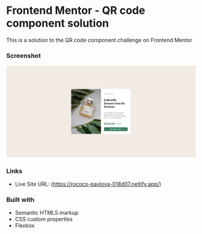 # Frontend Mentor - QR code component solution

This is a solution to the QR code component challenge on Frontend Mentor

### Screenshot

![Final solution to qr component](images/solution.png)

### Links

- Live Site URL: (https://rococo-pavlova-018d07.netlify.app/)

### Built with

- Semantic HTML5 markup
- CSS custom properties
- Flexbox

